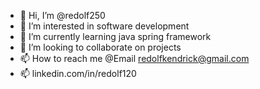 - 👋 Hi, I’m @redolf250
- 👀 I’m interested in software development
- 🌱 I’m currently learning java spring framework
- 💞️ I’m looking to collaborate on projects
- 📫 How to reach me @Email redolfkendrick@gmail.com
- 📫 linkedin.com/in/redolf120

<!---
redolf250/redolf250 is a ✨ special ✨ repository because its `README.md` (this file) appears on your GitHub profile.
You can click the Preview link to take a look at your changes.
--->
